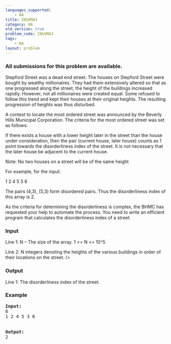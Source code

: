 ```yaml
---
languages_supported:
    - NA
title: INSOMA3
category: NA
old_version: true
problem_code: INSOMA3
tags:
    - NA
layout: problem
---
```

###  All submissions for this problem are available. 

Stepford Street was a dead end street. The houses on Stepford Street were bought by wealthy millionaires. They had them extensively altered so that as one progressed along the street, the height of the buildings increased rapidly. However, not all millionaires were created equal. Some refused to follow this trend and kept their houses at their original heights. The resulting progression of heights was thus disturbed.

A contest to locate the most ordered street was announced by the Beverly Hills Municipal Corporation. The criteria for the most ordered street was set as follows:

If there exists a house with a lower height later in the street than the house under consideration, then the pair (current house, later house) counts as 1 point towards the disorderliness index of the street. It is not necessary that the later house be adjacent to the current house.

Note: No two houses on a street will be of the same height

For example, for the input:

1 2 4 5 3 6

The pairs (4,3), (5,3) form disordered pairs. Thus the disorderliness index of this array is 2.

As the criteria for determining the disorderliness is complex, the BHMC has requested your help to automate the process. You need to write an efficient program that calculates the disorderliness index of a street.

### Input

Line 1: N – The size of the array. 1 <= N <= 10^5

Line 2: N integers denoting the heights of the various buildings in order of their locations on the street. />

### Output

Line 1: The disorderliness index of the street.

### Example

<pre>
<b>Input:</b>
6
1 2 4 5 3 6


<b>Output:</b>
2

</pre>